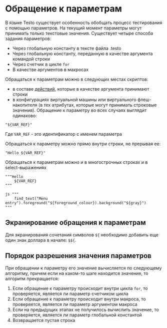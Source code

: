 # Обращение к параметрам

В языке Testo существует особенность обобщать процесс тестирования с
помощью параметров. На текущий момент параметры могут принимать только
текстовые значения. Существует четыре способа задания параметров:

- Через глобальную константу в тексте файла .testo
- Через глобальную константу, переданную в качестве аргумента
  командой строки
- Через счетчик в цикле `for`
- В качестве аргументов в макросах

Обращаться к параметрам можно в следующих местах скриптов:

- в составе [действий](actions),
  которые в качестве аргумента принимают строки
- в конфигурациях виртуальной машины или виртуального
  флеш-накопителя (в тех атрибутах, которые могут принимать
  строковые значения). Обращение к параметру во всех случаях
  выглядит одинаково:

```testo
"${VAR_REF}"
```

Где `VAR_REF` - это идентификатор с именем параметра

Обращаться к параметру можно прямо внутри строки, не прерывая ее:

```testo
"Hello ${VAR_REF}"
```

Обращаться к параметрам можно и в многострочных строках и в
select-выражениях

```testo
"""Hello
	${VAR_REF}
"""

js """
	find_text("Menu entry").foreground("${foreground_colour}).background("${gray}")
"""
```

## Экранирование обращения к параметрам

Для экранирования сочетания символов `${` необходимо добавить еще один
знак доллара в начале: `$${`.

## Порядок разрешения значения параметров

При обращении к параметру его значение вычисляется по следующему
алгоритму, причем если на каком-то шаге находится значение, то алгоритм
прекращается:

1)  Если обращение к параметру происходит внутри цикла `for`, то
    проверяется, является ли параметр счетчиком цикла
2)  Если обращение к параметру происходит внутри макроса, то
    проверяется, является ли параметр аргументом макроса
3)  Если на предыдущих этапах не получилось вычислить значение, то
    проверяется, является ли параметр глобальной константой
4)  Возвращается пустая строка
